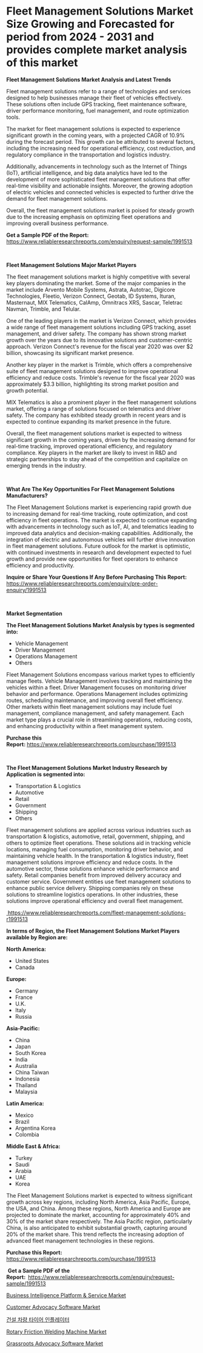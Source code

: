 <p><h1>Fleet Management Solutions Market Size Growing and Forecasted for period from 2024 - 2031 and provides complete market analysis of this market</h1></p><p><strong>Fleet Management Solutions Market Analysis and Latest Trends</strong></p>
<p><p>Fleet management solutions refer to a range of technologies and services designed to help businesses manage their fleet of vehicles effectively. These solutions often include GPS tracking, fleet maintenance software, driver performance monitoring, fuel management, and route optimization tools.</p><p>The market for fleet management solutions is expected to experience significant growth in the coming years, with a projected CAGR of 10.9% during the forecast period. This growth can be attributed to several factors, including the increasing need for operational efficiency, cost reduction, and regulatory compliance in the transportation and logistics industry.</p><p>Additionally, advancements in technology such as the Internet of Things (IoT), artificial intelligence, and big data analytics have led to the development of more sophisticated fleet management solutions that offer real-time visibility and actionable insights. Moreover, the growing adoption of electric vehicles and connected vehicles is expected to further drive the demand for fleet management solutions.</p><p>Overall, the fleet management solutions market is poised for steady growth due to the increasing emphasis on optimizing fleet operations and improving overall business performance.</p></p>
<p><strong>Get a Sample PDF of the Report:&nbsp;</strong> <a href="https://www.reliableresearchreports.com/enquiry/request-sample/1991513">https://www.reliableresearchreports.com/enquiry/request-sample/1991513</a></p>
<p>&nbsp;</p>
<p><strong>Fleet Management Solutions Major Market Players</strong></p>
<p><p>The fleet management solutions market is highly competitive with several key players dominating the market. Some of the major companies in the market include Arvento Mobile Systems, Astrata, Autotrac, Digicore Technologies, Fleetio, Verizon Connect, Geotab, ID Systems, Ituran, Masternaut, MIX Telematics, CalAmp, Omnitracs XRS, Sascar, Teletrac Navman, Trimble, and Telular.</p><p>One of the leading players in the market is Verizon Connect, which provides a wide range of fleet management solutions including GPS tracking, asset management, and driver safety. The company has shown strong market growth over the years due to its innovative solutions and customer-centric approach. Verizon Connect's revenue for the fiscal year 2020 was over $2 billion, showcasing its significant market presence.</p><p>Another key player in the market is Trimble, which offers a comprehensive suite of fleet management solutions designed to improve operational efficiency and reduce costs. Trimble's revenue for the fiscal year 2020 was approximately $3.3 billion, highlighting its strong market position and growth potential.</p><p>MIX Telematics is also a prominent player in the fleet management solutions market, offering a range of solutions focused on telematics and driver safety. The company has exhibited steady growth in recent years and is expected to continue expanding its market presence in the future.</p><p>Overall, the fleet management solutions market is expected to witness significant growth in the coming years, driven by the increasing demand for real-time tracking, improved operational efficiency, and regulatory compliance. Key players in the market are likely to invest in R&D and strategic partnerships to stay ahead of the competition and capitalize on emerging trends in the industry.</p></p>
<p>&nbsp;</p>
<p><strong>What Are The Key Opportunities For Fleet Management Solutions Manufacturers?</strong></p>
<p><p>The Fleet Management Solutions market is experiencing rapid growth due to increasing demand for real-time tracking, route optimization, and cost efficiency in fleet operations. The market is expected to continue expanding with advancements in technology such as IoT, AI, and telematics leading to improved data analytics and decision-making capabilities. Additionally, the integration of electric and autonomous vehicles will further drive innovation in fleet management solutions. Future outlook for the market is optimistic, with continued investments in research and development expected to fuel growth and provide new opportunities for fleet operators to enhance efficiency and productivity.</p></p>
<p><strong>Inquire or Share Your Questions If Any Before Purchasing This Report:</strong> <a href="https://www.reliableresearchreports.com/enquiry/pre-order-enquiry/1991513">https://www.reliableresearchreports.com/enquiry/pre-order-enquiry/1991513</a></p>
<p>&nbsp;</p>
<p><strong>Market Segmentation</strong></p>
<p><strong>The Fleet Management Solutions Market Analysis by types is segmented into:</strong></p>
<p><ul><li>Vehicle Management</li><li>Driver Management</li><li>Operations Management</li><li>Others</li></ul></p>
<p><p>Fleet Management Solutions encompass various market types to efficiently manage fleets. Vehicle Management involves tracking and maintaining the vehicles within a fleet. Driver Management focuses on monitoring driver behavior and performance. Operations Management includes optimizing routes, scheduling maintenance, and improving overall fleet efficiency. Other markets within fleet management solutions may include fuel management, compliance management, and safety management. Each market type plays a crucial role in streamlining operations, reducing costs, and enhancing productivity within a fleet management system.</p></p>
<p><strong>Purchase this Report:&nbsp;</strong><a href="https://www.reliableresearchreports.com/purchase/1991513">https://www.reliableresearchreports.com/purchase/1991513</a></p>
<p>&nbsp;</p>
<p><strong>The Fleet Management Solutions Market Industry Research by Application is segmented into:</strong></p>
<p><ul><li>Transportation & Logistics</li><li>Automotive</li><li>Retail</li><li>Government</li><li>Shipping</li><li>Others</li></ul></p>
<p><p>Fleet management solutions are applied across various industries such as transportation & logistics, automotive, retail, government, shipping, and others to optimize fleet operations. These solutions aid in tracking vehicle locations, managing fuel consumption, monitoring driver behavior, and maintaining vehicle health. In the transportation & logistics industry, fleet management solutions improve efficiency and reduce costs. In the automotive sector, these solutions enhance vehicle performance and safety. Retail companies benefit from improved delivery accuracy and customer service. Government entities use fleet management solutions to enhance public service delivery. Shipping companies rely on these solutions to streamline logistics operations. In other industries, these solutions improve operational efficiency and overall fleet management.</p></p>
<p><a href="https://www.reliableresearchreports.com/fleet-management-solutions-r1991513">&nbsp;https://www.reliableresearchreports.com/fleet-management-solutions-r1991513</a></p>
<p><strong>In terms of Region, the Fleet Management Solutions Market Players available by Region are:</strong></p>
<p>
    <p> <strong> North America: </strong>
        <ul>
            <li>United States</li>
            <li>Canada</li>
        </ul>
        </p> 
    <p> <strong> Europe: </strong>
        <ul>
            <li>Germany</li>
            <li>France</li>
            <li>U.K.</li>
            <li>Italy</li>
            <li>Russia</li>
        </ul>
        </p> 
    <p> <strong> Asia-Pacific: </strong>
        <ul>
            <li>China</li>
            <li>Japan</li>
            <li>South Korea</li>
            <li>India</li>
            <li>Australia</li>
            <li>China Taiwan</li>
            <li>Indonesia</li>
            <li>Thailand</li>
            <li>Malaysia</li>
        </ul>
        </p> 
    <p> <strong> Latin America: </strong>
        <ul>
            <li>Mexico</li>
            <li>Brazil</li>
            <li>Argentina Korea</li>
            <li>Colombia</li>
        </ul>
        </p> 
    <p> <strong> Middle East & Africa: </strong>
        <ul>
            <li>Turkey</li>
            <li>Saudi</li>
            <li>Arabia</li>
            <li>UAE</li>
            <li>Korea</li>
        </ul>
    </p>
    </p>
<p><p>The Fleet Management Solutions market is expected to witness significant growth across key regions, including North America, Asia Pacific, Europe, the USA, and China. Among these regions, North America and Europe are projected to dominate the market, accounting for approximately 40% and 30% of the market share respectively. The Asia Pacific region, particularly China, is also anticipated to exhibit substantial growth, capturing around 20% of the market share. This trend reflects the increasing adoption of advanced fleet management technologies in these regions.</p></p>
<p><strong>Purchase this Report: </strong><a href="https://www.reliableresearchreports.com/purchase/1991513">https://www.reliableresearchreports.com/purchase/1991513</a></p>
<p>&nbsp;<strong>Get a Sample PDF of the Report:&nbsp;&nbsp;</strong><a href="https://www.reliableresearchreports.com/enquiry/request-sample/1991513">https://www.reliableresearchreports.com/enquiry/request-sample/1991513</a></p>
<p><strong></strong></p>
<p><p><a href="https://www.linkedin.com/pulse/business-intelligence-platform-service-market-size-6qbuc?trackingId=ynfpiGewRaqPzoOJn7zZtw%3D%3D">Business Intelligence Platform & Service Market</a></p><p><a href="https://github.com/mahnoor2003/Market-Research-Report-List-5/blob/main/customer-advocacy-software-market.md">Customer Advocacy Software Market</a></p><p><a href="https://github.com/mduzzalmduzzal601/Market-Research-Report-List-2/blob/main/459079085637.md">건설 차량 타이어 인플레이터</a></p><p><a href="https://medium.com/@rizalfadhilah131_47177/rotary-friction-welding-machine-market-outlook-complete-industry-analysis-2024-to-2031-091f321c7e9c">Rotary Friction Welding Machine Market</a></p><p><a href="https://github.com/juancolorado15/Market-Research-Report-List-4/blob/main/grassroots-advocacy-software-market.md">Grassroots Advocacy Software Market</a></p></p>